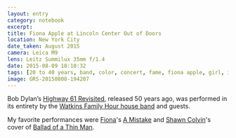 ```yaml
--- 
layout: entry
category: notebook
excerpt:
title: Fiona Apple at Lincoln Center Out of Doors
location: New York City
date_taken: August 2015
camera: Leica M9
lens: Leitz Summilux 35mm f/1.4
date: 2015-08-09 10:10:32
tags: [20 to 40 years, band, color, concert, fame, fiona apple, girl, instruments, lights, music, show, stage, watkins family hour]
image: GRS-20150808-194207
---
```


Bob Dylan’s [Highway 61 Revisited](https://en.wikipedia.org/wiki/Highway_61_Revisited), released 50 years ago, was performed in its entirety by the [Watkins Family Hour house band](http://watkinsfamilyhour.com/) and guests.

My favorite performances were [Fiona](http://www.fiona-apple.com/)'s [A Mistake](https://www.youtube.com/watch?v=pokyLl-633o) and [Shawn Colvin](http://shawncolvin.com/)'s cover of [Ballad of a Thin Man](https://www.youtube.com/watch?v=yDC0b7rfK5U).